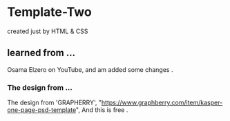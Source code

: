 # Template-Two
created just by HTML &amp; CSS

## learned from ...
Osama Elzero on YouTube, 
and am added some changes .

### The design from ...
The design from 'GRAPHERRY', 
"https://www.graphberry.com/item/kasper-one-page-psd-template", 
And this is free .
